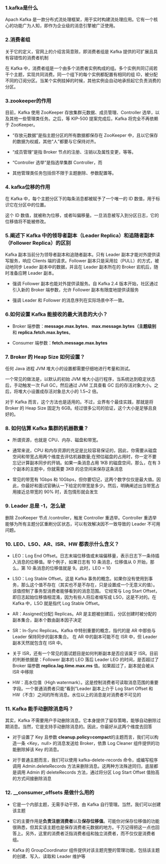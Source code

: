 ### 1.kafka是什么

Apach Kafka 是一款分布式流处理框架，用于实时构建流处理应用。它有一个核心的功能广为人知，即作为企业级的消息引擎被广泛使用。


### 2.消费者组

关于它的定义，官网上的介绍言简意赅，即消费者组是 Kafka 提供的可扩展且具有容错性的消费者机制

在 Kafka 中，消费者组是一个由多个消费者实例构成的组。多个实例共同订阅若干个主题，实现共同消费。同一个组下的每个实例都配置有相同的组 ID，被分配不同的订阅分区。当某个实例挂掉的时候，其他实例会自动地承担起它负责消费的分区。

### 3.zookeeper的作用

目前，Kafka 使用 ZooKeeper 存放集群元数据、成员管理、Controller 选举，以及其他一些管理类任务。之后，等 KIP-500 提案完成后，Kafka 将完全不再依赖于 ZooKeeper。

- “存放元数据”是指主题分区的所有数据都保存在 ZooKeeper 中，且以它保存的数据为权威，其他“人”都要与它保持对齐。
  
- “成员管理”是指 Broker 节点的注册、注销以及属性变更，等等。
  
- “Controller 选举”是指选举集群 Controller，而
  
- 其他管理类任务包括但不限于主题删除、参数配置等。

### 4. kafka位移的作用

在 Kafka 中，每个主题分区下的每条消息都被赋予了一个唯一的 ID 数值，用于标识它在分区中的位置。

这个 ID 数值，就被称为位移，或者叫偏移量。一旦消息被写入到分区日志，它的位移值将不能被修改。

### 5.阐述下 Kafka 中的领导者副本（Leader Replica）和追随者副本（Follower Replica）的区别

Kafka 副本当前分为领导者副本和追随者副本。只有 Leader 副本才能对外提供读写服务，响应 Clients 端的请求。Follower 副本只是采用拉（PULL）的方式，被动地同步 Leader 副本中的数据，并且在 Leader 副本所在的 Broker 宕机后，随时准备应聘 Leader 副本。

- 强调 Follower 副本也能对外提供读服务。自 Kafka 2.4 版本开始，社区通过引入新的 Broker 端参数，允许 Follower 副本有限度地提供读服务

- 强调 Leader 和 Follower 的消息序列在实际场景中不一致。

### 6.如何设置 Kafka 能接收的最大消息的大小？

- Broker 端参数：**message.max.bytes**、**max.message.bytes（主题级别** 和 **replica.fetch.max.bytes**。

- Consumer 端参数：**fetch.message.max.bytes**

### 7. Broker 的 Heap Size 如何设置？

任何 Java 进程 JVM 堆大小的设置都需要仔细地进行考量和测试。

一个常见的做法是，以默认的初始 JVM 堆大小运行程序，当系统达到稳定状态后，手动触发一次 Full GC，然后通过 JVM 工具查看 GC 后的存活对象大小。之后，将堆大小设置成存活对象总大小的 1.5~2 倍。

对于 Kafka 而言，这个方法也是适用的。不过，业界有个最佳实践，那就是将 Broker 的 Heap Size 固定为 6GB。经过很多公司的验证，这个大小是足够且良好的。

### 8. 如何估算 Kafka 集群的机器数量？

- 所谓资源，也就是 CPU、内存、磁盘和带宽。

- 通常来说，CPU 和内存资源的充足是比较容易保证的，因此，你需要从磁盘空间和带宽占用两个维度去评估机器数量;在预估磁盘的占用时，你一定不要忘记计算副本同步的开销。如果一条消息占用 1KB 的磁盘空间，那么，在有 3 个副本的主题中，你就需要 3KB 的总空间来保存这条消息

- 常见的带宽有 1Gbps 和 10Gbps，但你要切记，这两个数字仅仅是最大值。因此，你最好和面试官确认一下给定的带宽是多少。然后，明确阐述出当带宽占用接近总带宽的 90% 时，丢包情形就会发生

### 9. Leader 总是 -1，怎么破

删除 ZooKeeper 节点 /controller，触发 Controller 重选举。Controller 重选举能够为所有主题分区重刷分区状态，可以有效解决因不一致导致的 Leader 不可用问题。

### 10. LEO、LSO、AR、ISR、HW 都表示什么含义？

- LEO：Log End Offset。日志末端位移值或末端偏移量，表示日志下一条待插入消息的位移值。举个例子，如果日志有 10 条消息，位移值从 0 开始，那么，第 10 条消息的位移值就是 9。此时，LEO = 10

- LSO：Log Stable Offset。这是 Kafka 事务的概念。如果你没有使用到事务，那么这个值不存在（其实也不是不存在，只是设置成一个无意义的值）。该值控制了事务型消费者能够看到的消息范围。
  它经常与 Log Start Offset，即日志起始位移值相混淆，因为有些人将后者缩写成 LSO，这是不对的。在 Kafka 中，LSO 就是指代 Log Stable Offset。
  
- AR：Assigned[分配] Replicas。AR 是主题被创建后，分区创建时被分配的副本集合，副本个数由副本因子决定

- SR：In-Sync Replicas。Kafka 中特别重要的概念，指代的是 AR 中那些与 Leader 保持同步的副本集合。
  在 AR 中的副本可能不在 ISR 中，但 Leader 副本天然就包含在 ISR 中。
  
- 关于 ISR，还有一个常见的面试题目是如何判断副本是否应该属于 ISR。目前的判断依据是：Follower 副本的 LEO 落后 Leader LEO 的时间，是否超过了 Broker 端参数 **replica.lag.time.max.ms** 值。如果超过了，副本就会被从 ISR 中移除

- HW：高水位值（High watermark）。这是控制消费者可读取消息范围的重要字段。一个普通消费者只能“看到”Leader 副本上介于 Log Start Offset 和 HW（不含）之间的所有消息。水位以上的消息是对消费者不可见的

### 11. Kafka 能手动删除消息吗？

其实，Kafka 不需要用户手动删除消息。它本身提供了留存策略，能够自动删除过期消息。当然，它是支持手动删除消息的。因此，你最好从这两个维度去回答

- 对于设置了 Key 且参数 **cleanup.policy=compact**的主题而言，我们可以构造一条 <Key，null> 的消息发送给 Broker，依靠 Log Cleaner 组件提供的功能删除掉该 Key 的消息。

- 对于普通主题而言，我们可以使用 kafka-delete-records 命令，或编写程序调用 Admin.deleteRecords 方法来删除消息。这两种方法殊途同归，底层都是调用 Admin 的 deleteRecords 方法，通过将分区 Log Start Offset 值抬高的方式间接删除消息

### 12. __consumer_offsets 是做什么用的

- 它是一个内部主题，无需手动干预，由 Kafka 自行管理。当然，我们可以创建该主题

- 它的主要作用是**负责注册消费者**以及**保存位移值**。可能你对保存位移值的功能很熟悉，但其实该主题也是保存消费者元数据的地方。千万记得把这一点也回答上。另外，这里的消费者泛指消费者组和独立消费者，而不仅仅是消费者组。

- Kafka 的 GroupCoordinator 组件提供对该主题完整的管理功能，包括该主题的创建、写入、读取和 Leader 维护等












